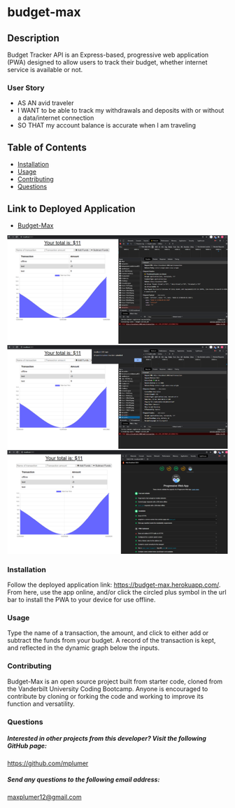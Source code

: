 # budget-max

## Description 
Budget Tracker API is an Express-based, progressive web application (PWA) designed to allow users to track their budget, whether internet service is available or not. 

### User Story
* AS AN avid traveler
* I WANT to be able to track my withdrawals and deposits with or without a data/internet connection
* SO THAT my account balance is accurate when I am traveling 

## Table of Contents
* [Installation](#installation) 
* [Usage](#usage) 
* [Contributing](#contributing)
* [Questions](#questions)

## Link to Deployed Application
* [Budget-Max](https://budget-max.herokuapp.com/)

![Screenshot](public/images/screenshot1.png)
![Screenshot](public/images/screenshot2.png)
![Screenshot](public/images/screenshot3.png)

### Installation
Follow the deployed application link: https://budget-max.herokuapp.com/. From here, use the app online, and/or click the circled plus symbol in the url bar to install the PWA to your device for use offline.

### Usage
Type the name of a transaction, the amount, and click to either add or subtract the funds from your budget. A record of the transaction is kept, and reflected in the dynamic graph below the inputs. 

### Contributing
Budget-Max is an open source project built from starter code, cloned from the Vanderbilt University Coding Bootcamp. Anyone is encouraged to contribute by cloning or forking the code and working to improve its function and versatility.

### Questions
    
##### Interested in other projects from this developer? Visit the following GitHub page:
https://github.com/mplumer
    
##### Send any questions to the following email address:
maxplumer12@gmail.com

